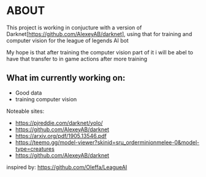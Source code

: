 
# ABOUT 
This project is working in conjucture with a version of Darknet[https://github.com/AlexeyAB/darknet], using that for training and computer vision for the league of legends AI bot

My hope is that after training the computer vision part of it i will be abel to have that transfer to in game actions after more training 

## What im currently working on:
- Good data
- training computer vision

Noteable sites: 
- https://pjreddie.com/darknet/yolo/ 
- https://github.com/AlexeyAB/darknet
- https://arxiv.org/pdf/1905.13546.pdf 
- https://teemo.gg/model-viewer?skinid=sru_orderminionmelee-0&model-type=creatures 
- https://github.com/AlexeyAB/darknet

inspired by: https://github.com/Oleffa/LeagueAI
